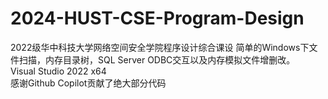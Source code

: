 # 2024-HUST-CSE-Program-Design
2022级华中科技大学网络空间安全学院程序设计综合课设
简单的Windows下文件扫描，内存目录树，SQL Server ODBC交互以及内存模拟文件增删改。  
Visual Studio 2022 x64  
感谢Github Copilot贡献了绝大部分代码
